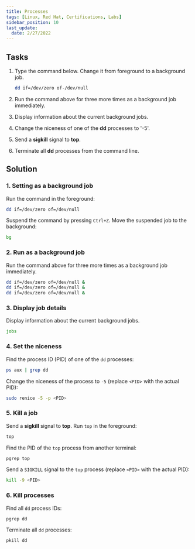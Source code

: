 ```yaml
---
title: Processes
tags: [Linux, Red Hat, Certifications, Labs]
sidebar_position: 10
last_update:
  date: 2/27/2022
---
```



## Tasks

1. Type the command below. Change it from foreground to a background job. 

	```bash
	dd if=/dev/zero of-/dev/null
	```
	
2. Run the command above for three more times as a background job immediately.
3. Display information about the current background jobs.
4. Change the niceness of one of the **dd** processes to '-5'.
5. Send a **sigkill** signal to **top**.
6. Terminate all **dd** processes from the command line.


## Solution

### 1. Setting as a background job 

Run the command in the foreground:

```bash
dd if=/dev/zero of=/dev/null
```

Suspend the command by pressing `Ctrl+Z`. Move the suspended job to the background:

```bash
bg
```

### 2. Run as a background job

Run the command above for three more times as a background job immediately.

```bash
dd if=/dev/zero of=/dev/null &
dd if=/dev/zero of=/dev/null &
dd if=/dev/zero of=/dev/null &
```


### 3. Display job details

Display information about the current background jobs.

```bash
jobs
```

### 4. Set the niceness

Find the process ID (PID) of one of the `dd` processes:

```bash
ps aux | grep dd
```

Change the niceness of the process to `-5` (replace `<PID>` with the actual PID):

```bash
sudo renice -5 -p <PID>
```

### 5. Kill a job

Send a **sigkill** signal to **top**. Run `top` in the foreground:

```bash
top
```

Find the PID of the `top` process from another terminal:

```bash
pgrep top
```

Send a `SIGKILL` signal to the `top` process (replace `<PID>` with the actual PID):

```bash
kill -9 <PID>
```


### 6. Kill processes

Find all `dd` process IDs:

```bash
pgrep dd
```

Terminate all `dd` processes:

```bash
pkill dd
```
